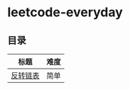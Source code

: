 # leetcode-everyday

## 目录

| 标题 | 难度 |
|:--------:|:--------:|
| [反转链表](https://github.com/ericluj/leetcode-everyday/tree/main/leetcode/reverse-linked-list) | 简单                                             